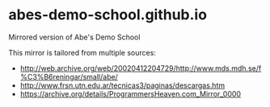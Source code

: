 # abes-demo-school.github.io

Mirrored version of Abe's Demo School

This mirror is tailored from multiple sources:
- http://web.archive.org/web/20020412204729/http://www.mds.mdh.se/f%C3%B6reningar/small/abe/
- http://www.frsn.utn.edu.ar/tecnicas3/paginas/descargas.htm
- https://archive.org/details/ProgrammersHeaven.com_Mirror_0000
